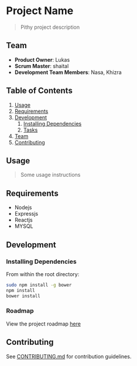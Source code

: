 # Project Name

> Pithy project description

## Team

  - __Product Owner__: Lukas
  - __Scrum Master__: shaital
  - __Development Team Members__: Nasa, Khizra

## Table of Contents

1. [Usage](#Usage)
1. [Requirements](#requirements)
1. [Development](#development)
    1. [Installing Dependencies](#installing-dependencies)
    1. [Tasks](#tasks)
1. [Team](#team)
1. [Contributing](#contributing)

## Usage

> Some usage instructions

## Requirements

- Nodejs
- Expressjs
- Reactjs
- MYSQL

## Development

### Installing Dependencies

From within the root directory:

```sh
sudo npm install -g bower
npm install
bower install
```

### Roadmap

View the project roadmap [here](LINK_TO_PROJECT_ISSUES)


## Contributing

See [CONTRIBUTING.md](CONTRIBUTING.md) for contribution guidelines.